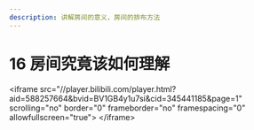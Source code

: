 ```yaml
---
description: 讲解房间的意义，房间的排布方法
---
```


# 16 房间究竟该如何理解

&lt;iframe src="//player.bilibili.com/player.html?aid=588257664&bvid=BV1GB4y1u7si&cid=345441185&page=1" scrolling="no" border="0" frameborder="no" framespacing="0" allowfullscreen="true"&gt; &lt;/iframe&gt;



